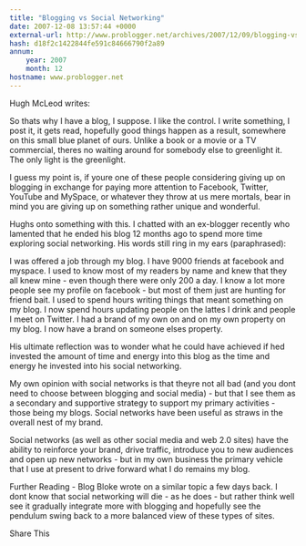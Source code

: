 ```yaml
---
title: "Blogging vs Social Networking"
date: 2007-12-08 13:57:44 +0000
external-url: http://www.problogger.net/archives/2007/12/09/blogging-vs-social-networking/
hash: d18f2c1422844fe591c84666790f2a89
annum:
    year: 2007
    month: 12
hostname: www.problogger.net
---
```


Hugh McLeod writes:

So thats why I have a blog, I suppose. I like the control. I write something, I post it, it gets read, hopefully good things happen as a result, somewhere on this small blue planet of ours. Unlike a book or a movie or a TV commercial, theres no waiting around for somebody else to greenlight it. The only light is the greenlight.

I guess my point is, if youre one of these people considering giving up on blogging in exchange for paying more attention to Facebook, Twitter, YouTube and MySpace, or whatever they throw at us mere mortals, bear in mind you are giving up on something rather unique and wonderful.


Hughs onto something with this. I chatted with an ex-blogger recently who lamented that he ended his blog 12 months ago to spend more time exploring social networking. His words still ring in my ears (paraphrased):



I was offered a job through my blog.
I have 9000 friends at facebook and myspace.
I used to know most of my readers by name and knew that they all knew mine - even though there were only 200 a day.
I know a lot more people see my profile on facebook - but  most of them just are hunting for friend bait.
I used to spend hours writing things that meant something on my blog.
I now spend hours updating people on the lattes I drink and people I meet on Twitter.
I had a brand of my own on and on my own property on my blog.
I now have a brand on someone elses property.



His ultimate reflection was to wonder what he could have achieved if hed invested the amount of time and energy into this blog as the time and energy he invested into his social networking.



My own opinion with social networks is that theyre not all bad (and you dont need to choose between blogging and social media) - but that I see them as a secondary and supportive strategy to support my primary activities - those being my blogs. Social networks have been useful as straws in the overall nest of my brand.



Social networks (as well as other social media and web 2.0 sites) have the ability to reinforce your brand, drive traffic, introduce you to new audiences and open up new networks - but in my own business the primary vehicle that I use at present to drive forward what I do remains my blog.

Further Reading - Blog Bloke wrote on a similar topic a few days back. I dont know that social networking will die - as he does - but rather think well see it gradually integrate more with blogging and hopefully see the pendulum swing back to a more balanced view of these types of sites.

Share This
